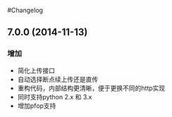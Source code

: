 #Changelog


## 7.0.0 (2014-11-13)

### 增加
* 简化上传接口
* 自动选择断点续上传还是直传
* 重构代码，内部结构更清晰，便于更换不同的http实现
* 同时支持python 2.x 和 3.x
* 增加pfop支持
